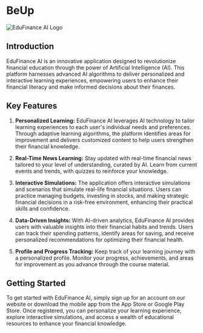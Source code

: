 # BeUp

![EduFinance AI Logo](images/logo.png)

## Introduction
EduFinance AI is an innovative application designed to revolutionize financial education through the power of Artificial Intelligence (AI). This platform harnesses advanced AI algorithms to deliver personalized and interactive learning experiences, empowering users to enhance their financial literacy and make informed decisions about their finances.

## Key Features
1. **Personalized Learning:** EduFinance AI leverages AI technology to tailor learning experiences to each user's individual needs and preferences. Through adaptive learning algorithms, the platform identifies areas for improvement and delivers customized content to help users strengthen their financial knowledge.

2. **Real-Time News Learning:** Stay updated with real-time financial news tailored to your level of understanding, curated by AI. Learn from current events and trends, with quizzes to reinforce your knowledge.

3. **Interactive Simulations:** The application offers interactive simulations and scenarios that simulate real-life financial situations. Users can practice managing budgets, investing in stocks, and making strategic financial decisions in a risk-free environment, enhancing their practical skills and confidence.

4. **Data-Driven Insights:** With AI-driven analytics, EduFinance AI provides users with valuable insights into their financial habits and trends. Users can track their spending patterns, identify areas for saving, and receive personalized recommendations for optimizing their financial health.

5. **Profile and Progress Tracking:** Keep track of your learning journey with a personalized profile. Monitor your progress, achievements, and areas for improvement as you advance through the course material.

## Getting Started
To get started with EduFinance AI, simply sign up for an account on our website or download the mobile app from the App Store or Google Play Store. Once registered, you can personalize your learning experience, explore interactive simulations, and access a wealth of educational resources to enhance your financial knowledge.
